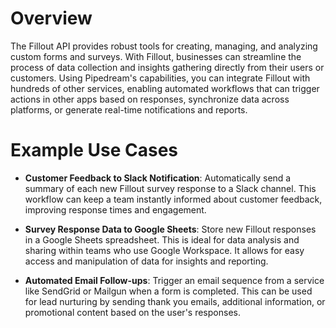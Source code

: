 # Overview

The Fillout API provides robust tools for creating, managing, and analyzing custom forms and surveys. With Fillout, businesses can streamline the process of data collection and insights gathering directly from their users or customers. Using Pipedream's capabilities, you can integrate Fillout with hundreds of other services, enabling automated workflows that can trigger actions in other apps based on responses, synchronize data across platforms, or generate real-time notifications and reports.

# Example Use Cases

- **Customer Feedback to Slack Notification**: Automatically send a summary of each new Fillout survey response to a Slack channel. This workflow can keep a team instantly informed about customer feedback, improving response times and engagement.

- **Survey Response Data to Google Sheets**: Store new Fillout responses in a Google Sheets spreadsheet. This is ideal for data analysis and sharing within teams who use Google Workspace. It allows for easy access and manipulation of data for insights and reporting.

- **Automated Email Follow-ups**: Trigger an email sequence from a service like SendGrid or Mailgun when a form is completed. This can be used for lead nurturing by sending thank you emails, additional information, or promotional content based on the user's responses.
